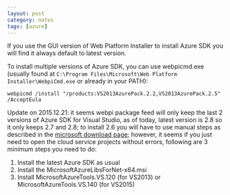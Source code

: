 ```yaml
---
layout: post
category: notes
tags: [azure]
---
```


If you use the GUI version of Web Platform Installer to install Azure SDK you will find it always default to latest version.

To install multiple versions of Azure SDK, you can use webpicmd.exe (usually found at `C:\Program Files\Microsoft\Web Platform Installer\WebpiCmd.exe` or already in your PATH):

    webpicmd /install "/products:VS2013AzurePack.2.2,VS2013AzurePack.2.5" /AcceptEula

Update on 2015.12.21: it seems webpi package feed will only keep the last 2 versions of Azure SDK for Visual Studio, as of today, latest version is 2.8 so it only keeps 2.7 and 2.8; to install 2.6 you will have to use manual steps as described in the [microsoft download page](https://www.microsoft.com/en-us/download/details.aspx?id=46892); however, it seems if you just need to open the cloud service projects without errors, following are 3 minimum steps you need to do:

 1. Install the latest Azure SDK as usual
 1. Install the MicrosoftAzureLibsForNet-x64.msi
 1. Install MicrosoftAzureTools.VS.120 (for VS2013) or MicrosoftAzureTools.VS.140 (for VS2015)



